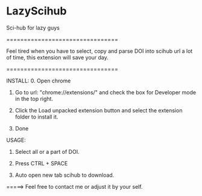# LazyScihub
Sci-hub for lazy guys

================================

Feel tired when you have to select, copy and parse DOI into scihub url a lot of time, this extension will save your day.

================================

INSTALL:
0. Open chrome

1. Go to url: "chrome://extensions/" and check the box for Developer mode in the top right.

2. Click the Load unpacked extension button and select the extension folder to install it.

3. Done

USAGE:

1. Select all or a part of DOI.

2. Press CTRL + SPACE 

3. Auto open new tab scihub to download.

=====> Feel free to contact me or adjust it by your self.
